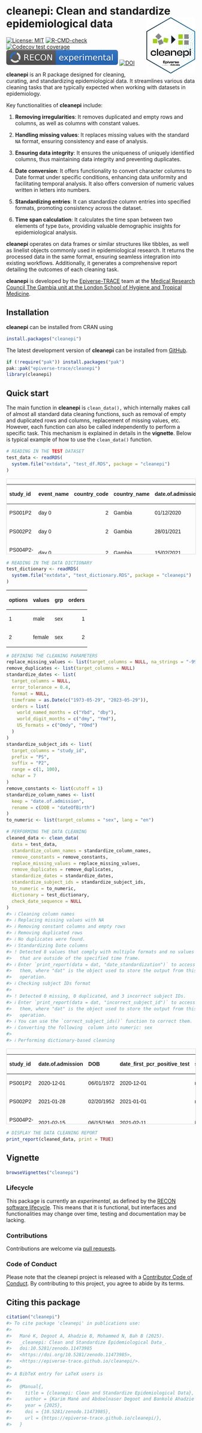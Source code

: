 
<!-- The code to render this README is stored in .github/workflows/render-readme.yaml -->

<!-- Variables marked with double curly braces will be transformed beforehand: -->

<!-- `packagename` is extracted from the DESCRIPTION file -->

<!-- `gh_repo` is extracted via a special environment variable in GitHub Actions -->

<!-- README.md is generated from README.Rmd. Please edit that file -->

# cleanepi: Clean and standardize epidemiological data <img src="man/figures/logo.svg" align="right" width="130"/>

<!-- badges: start -->

[![License:
MIT](https://img.shields.io/badge/License-MIT-yellow.svg)](https://opensource.org/licenses/MIT)
[![R-CMD-check](https://github.com/epiverse-trace/cleanepi/actions/workflows/R-CMD-check.yaml/badge.svg)](https://github.com/epiverse-trace/cleanepi/actions/workflows/R-CMD-check.yaml)
[![Codecov test
coverage](https://codecov.io/gh/epiverse-trace/cleanepi/branch/main/graph/badge.svg)](https://app.codecov.io/gh/epiverse-trace/cleanepi?branch=main)
[![lifecycle-experimental](https://raw.githubusercontent.com/reconverse/reconverse.github.io/master/images/badge-experimental.svg)](https://www.reconverse.org/lifecycle.html#experimental)
[![DOI](https://zenodo.org/badge/607159823.svg)](https://zenodo.org/doi/10.5281/zenodo.11473984)

<!-- badges: end -->

**cleanepi** is an R package designed for cleaning, curating, and
standardizing epidemiological data. It streamlines various data cleaning
tasks that are typically expected when working with datasets in
epidemiology.

Key functionalities of **cleanepi** include:

1.  **Removing irregularities**: It removes duplicated and empty rows
    and columns, as well as columns with constant values.

2.  **Handling missing values**: It replaces missing values with the
    standard `NA` format, ensuring consistency and ease of analysis.

3.  **Ensuring data integrity**: It ensures the uniqueness of uniquely
    identified columns, thus maintaining data integrity and preventing
    duplicates.

4.  **Date conversion**: It offers functionality to convert character
    columns to Date format under specific conditions, enhancing data
    uniformity and facilitating temporal analysis. It also offers
    conversion of numeric values written in letters into numbers.

5.  **Standardizing entries**: It can standardize column entries into
    specified formats, promoting consistency across the dataset.

6.  **Time span calculation**: It calculates the time span between two
    elements of type `Date`, providing valuable demographic insights for
    epidemiological analysis.

**cleanepi** operates on data frames or similar structures like tibbles,
as well as linelist objects commonly used in epidemiological research.
It returns the processed data in the same format, ensuring seamless
integration into existing workflows. Additionally, it generates a
comprehensive report detailing the outcomes of each cleaning task.

**cleanepi** is developed by the
[Epiverse-TRACE](https://data.org/initiatives/epiverse/) team at the
[Medical Research Council The Gambia unit at the London School of
Hygiene and Tropical
Medicine](https://www.lshtm.ac.uk/research/units/mrc-gambia).

## Installation

**cleanepi** can be installed from CRAN using

``` r
install.packages("cleanepi")
```

The latest development version of **cleanepi** can be installed from
[GitHub](https://epiverse-trace.github.io/cleanepi/).

``` r
if (!require("pak")) install.packages("pak")
pak::pak("epiverse-trace/cleanepi")
library(cleanepi)
```

## Quick start

The main function in **cleanepi** is `clean_data(),` which internally
makes call of almost all standard data cleaning functions, such as
removal of empty and duplicated rows and columns, replacement of missing
values, etc. However, each function can also be called independently to
perform a specific task. This mechanism is explained in details in the
**vignette**. Below is typical example of how to use the `clean_data()`
function.

``` r
# READING IN THE TEST DATASET
test_data <- readRDS(
  system.file("extdata", "test_df.RDS", package = "cleanepi")
)
```

<div style="border: 1px solid #ddd; padding: 0px; overflow-y: scroll; height:200px; overflow-x: scroll; width:100%; ">

<table class=" lightable-paper lightable-striped" style="font-size: 14px; font-family: &quot;Arial Narrow&quot;, arial, helvetica, sans-serif; margin-left: auto; margin-right: auto;">

<thead>

<tr>

<th style="text-align:left;position: sticky; top:0; background-color: #FFFFFF;">

study_id
</th>

<th style="text-align:left;position: sticky; top:0; background-color: #FFFFFF;">

event_name
</th>

<th style="text-align:right;position: sticky; top:0; background-color: #FFFFFF;">

country_code
</th>

<th style="text-align:left;position: sticky; top:0; background-color: #FFFFFF;">

country_name
</th>

<th style="text-align:left;position: sticky; top:0; background-color: #FFFFFF;">

date.of.admission
</th>

<th style="text-align:left;position: sticky; top:0; background-color: #FFFFFF;">

dateOfBirth
</th>

<th style="text-align:left;position: sticky; top:0; background-color: #FFFFFF;">

date_first_pcr_positive_test
</th>

<th style="text-align:right;position: sticky; top:0; background-color: #FFFFFF;">

sex
</th>

</tr>

</thead>

<tbody>

<tr>

<td style="text-align:left;">

PS001P2
</td>

<td style="text-align:left;">

day 0
</td>

<td style="text-align:right;">

2
</td>

<td style="text-align:left;">

Gambia
</td>

<td style="text-align:left;">

01/12/2020
</td>

<td style="text-align:left;">

06/01/1972
</td>

<td style="text-align:left;">

Dec 01, 2020
</td>

<td style="text-align:right;">

1
</td>

</tr>

<tr>

<td style="text-align:left;">

PS002P2
</td>

<td style="text-align:left;">

day 0
</td>

<td style="text-align:right;">

2
</td>

<td style="text-align:left;">

Gambia
</td>

<td style="text-align:left;">

28/01/2021
</td>

<td style="text-align:left;">

02/20/1952
</td>

<td style="text-align:left;">

Jan 01, 2021
</td>

<td style="text-align:right;">

1
</td>

</tr>

<tr>

<td style="text-align:left;">

PS004P2-1
</td>

<td style="text-align:left;">

day 0
</td>

<td style="text-align:right;">

2
</td>

<td style="text-align:left;">

Gambia
</td>

<td style="text-align:left;">

15/02/2021
</td>

<td style="text-align:left;">

06/15/1961
</td>

<td style="text-align:left;">

Feb 11, 2021
</td>

<td style="text-align:right;">

-99
</td>

</tr>

<tr>

<td style="text-align:left;">

PS003P2
</td>

<td style="text-align:left;">

day 0
</td>

<td style="text-align:right;">

2
</td>

<td style="text-align:left;">

Gambia
</td>

<td style="text-align:left;">

11/02/2021
</td>

<td style="text-align:left;">

11/11/1947
</td>

<td style="text-align:left;">

Feb 01, 2021
</td>

<td style="text-align:right;">

1
</td>

</tr>

<tr>

<td style="text-align:left;">

P0005P2
</td>

<td style="text-align:left;">

day 0
</td>

<td style="text-align:right;">

2
</td>

<td style="text-align:left;">

Gambia
</td>

<td style="text-align:left;">

17/02/2021
</td>

<td style="text-align:left;">

09/26/2000
</td>

<td style="text-align:left;">

Feb 16, 2021
</td>

<td style="text-align:right;">

2
</td>

</tr>

<tr>

<td style="text-align:left;">

PS006P2
</td>

<td style="text-align:left;">

day 0
</td>

<td style="text-align:right;">

2
</td>

<td style="text-align:left;">

Gambia
</td>

<td style="text-align:left;">

17/02/2021
</td>

<td style="text-align:left;">

-99
</td>

<td style="text-align:left;">

May 02, 2021
</td>

<td style="text-align:right;">

2
</td>

</tr>

<tr>

<td style="text-align:left;">

PB500P2
</td>

<td style="text-align:left;">

day 0
</td>

<td style="text-align:right;">

2
</td>

<td style="text-align:left;">

Gambia
</td>

<td style="text-align:left;">

28/02/2021
</td>

<td style="text-align:left;">

11/03/1989
</td>

<td style="text-align:left;">

Feb 19, 2021
</td>

<td style="text-align:right;">

1
</td>

</tr>

<tr>

<td style="text-align:left;">

PS008P2
</td>

<td style="text-align:left;">

day 0
</td>

<td style="text-align:right;">

2
</td>

<td style="text-align:left;">

Gambia
</td>

<td style="text-align:left;">

22/02/2021
</td>

<td style="text-align:left;">

10/05/1976
</td>

<td style="text-align:left;">

Sep 20, 2021
</td>

<td style="text-align:right;">

2
</td>

</tr>

<tr>

<td style="text-align:left;">

PS010P2
</td>

<td style="text-align:left;">

day 0
</td>

<td style="text-align:right;">

2
</td>

<td style="text-align:left;">

Gambia
</td>

<td style="text-align:left;">

02/03/2021
</td>

<td style="text-align:left;">

09/23/1991
</td>

<td style="text-align:left;">

Feb 26, 2021
</td>

<td style="text-align:right;">

1
</td>

</tr>

<tr>

<td style="text-align:left;">

PS011P2
</td>

<td style="text-align:left;">

day 0
</td>

<td style="text-align:right;">

2
</td>

<td style="text-align:left;">

Gambia
</td>

<td style="text-align:left;">

05/03/2021
</td>

<td style="text-align:left;">

02/08/1991
</td>

<td style="text-align:left;">

Mar 03, 2021
</td>

<td style="text-align:right;">

2
</td>

</tr>

</tbody>

</table>

</div>

``` r
# READING IN THE DATA DICTIONARY
test_dictionary <- readRDS(
  system.file("extdata", "test_dictionary.RDS", package = "cleanepi")
)
```

<table class=" lightable-paper lightable-striped" style="font-size: 14px; font-family: &quot;Arial Narrow&quot;, arial, helvetica, sans-serif; margin-left: auto; margin-right: auto;">

<thead>

<tr>

<th style="text-align:left;">

options
</th>

<th style="text-align:left;">

values
</th>

<th style="text-align:left;">

grp
</th>

<th style="text-align:right;">

orders
</th>

</tr>

</thead>

<tbody>

<tr>

<td style="text-align:left;">

1
</td>

<td style="text-align:left;">

male
</td>

<td style="text-align:left;">

sex
</td>

<td style="text-align:right;">

1
</td>

</tr>

<tr>

<td style="text-align:left;">

2
</td>

<td style="text-align:left;">

female
</td>

<td style="text-align:left;">

sex
</td>

<td style="text-align:right;">

2
</td>

</tr>

</tbody>

</table>

``` r
# DEFINING THE CLEANING PARAMETERS
replace_missing_values <- list(target_columns = NULL, na_strings = "-99")
remove_duplicates <- list(target_columns = NULL)
standardize_dates <- list(
  target_columns = NULL,
  error_tolerance = 0.4,
  format = NULL,
  timeframe = as.Date(c("1973-05-29", "2023-05-29")),
  orders = list(
    world_named_months = c("Ybd", "dby"),
    world_digit_months = c("dmy", "Ymd"),
    US_formats = c("Omdy", "YOmd")
  )
)
standardize_subject_ids <- list(
  target_columns = "study_id",
  prefix = "PS",
  suffix = "P2",
  range = c(1, 100),
  nchar = 7
)
remove_constants <- list(cutoff = 1)
standardize_column_names <- list(
  keep = "date.of.admission",
  rename = c(DOB = "dateOfBirth")
)
to_numeric <- list(target_columns = "sex", lang = "en")
```

``` r
# PERFORMING THE DATA CLEANING
cleaned_data <- clean_data(
  data = test_data,
  standardize_column_names = standardize_column_names,
  remove_constants = remove_constants,
  replace_missing_values = replace_missing_values,
  remove_duplicates = remove_duplicates,
  standardize_dates = standardize_dates,
  standardize_subject_ids = standardize_subject_ids,
  to_numeric = to_numeric,
  dictionary = test_dictionary,
  check_date_sequence = NULL
)
#> ℹ Cleaning column names
#> ℹ Replacing missing values with NA
#> ℹ Removing constant columns and empty rows
#> ℹ Removing duplicated rows
#> ℹ No duplicates were found.
#> ℹ Standardizing Date columns
#> ! Detected 8 values that comply with multiple formats and no values
#>   that are outside of the specified time frame.
#> ℹ Enter `print_report(data = dat, "date_standardization")` to access
#>   them, where "dat" is the object used to store the output from this
#>   operation.
#> ℹ Checking subject IDs format
#> 
#> ! Detected 0 missing, 0 duplicated, and 3 incorrect subject IDs.
#> ℹ Enter `print_report(data = dat, "incorrect_subject_id")` to access
#>   them, where "dat" is the object used to store the output from this
#>   operation.
#> ℹ You can use the `correct_subject_ids()` function to correct them.
#> ℹ Converting the following  column into numeric: sex
#> 
#> ℹ Performing dictionary-based cleaning
```

<div style="border: 1px solid #ddd; padding: 0px; overflow-y: scroll; height:200px; overflow-x: scroll; width:100%; ">

<table class=" lightable-paper lightable-striped" style="font-size: 14px; font-family: &quot;Arial Narrow&quot;, arial, helvetica, sans-serif; width: auto !important; margin-left: auto; margin-right: auto;">

<thead>

<tr>

<th style="text-align:left;position: sticky; top:0; background-color: #FFFFFF;">

study_id
</th>

<th style="text-align:left;position: sticky; top:0; background-color: #FFFFFF;">

date.of.admission
</th>

<th style="text-align:left;position: sticky; top:0; background-color: #FFFFFF;">

DOB
</th>

<th style="text-align:left;position: sticky; top:0; background-color: #FFFFFF;">

date_first_pcr_positive_test
</th>

<th style="text-align:left;position: sticky; top:0; background-color: #FFFFFF;">

sex
</th>

</tr>

</thead>

<tbody>

<tr>

<td style="text-align:left;">

PS001P2
</td>

<td style="text-align:left;">

2020-12-01
</td>

<td style="text-align:left;">

06/01/1972
</td>

<td style="text-align:left;">

2020-12-01
</td>

<td style="text-align:left;">

male
</td>

</tr>

<tr>

<td style="text-align:left;">

PS002P2
</td>

<td style="text-align:left;">

2021-01-28
</td>

<td style="text-align:left;">

02/20/1952
</td>

<td style="text-align:left;">

2021-01-01
</td>

<td style="text-align:left;">

male
</td>

</tr>

<tr>

<td style="text-align:left;">

PS004P2-1
</td>

<td style="text-align:left;">

2021-02-15
</td>

<td style="text-align:left;">

06/15/1961
</td>

<td style="text-align:left;">

2021-02-11
</td>

<td style="text-align:left;">

NA
</td>

</tr>

<tr>

<td style="text-align:left;">

PS003P2
</td>

<td style="text-align:left;">

2021-02-11
</td>

<td style="text-align:left;">

11/11/1947
</td>

<td style="text-align:left;">

2021-02-01
</td>

<td style="text-align:left;">

male
</td>

</tr>

<tr>

<td style="text-align:left;">

P0005P2
</td>

<td style="text-align:left;">

2021-02-17
</td>

<td style="text-align:left;">

09/26/2000
</td>

<td style="text-align:left;">

2021-02-16
</td>

<td style="text-align:left;">

female
</td>

</tr>

<tr>

<td style="text-align:left;">

PS006P2
</td>

<td style="text-align:left;">

2021-02-17
</td>

<td style="text-align:left;">

NA
</td>

<td style="text-align:left;">

2021-05-02
</td>

<td style="text-align:left;">

female
</td>

</tr>

<tr>

<td style="text-align:left;">

PB500P2
</td>

<td style="text-align:left;">

2021-02-28
</td>

<td style="text-align:left;">

11/03/1989
</td>

<td style="text-align:left;">

2021-02-19
</td>

<td style="text-align:left;">

male
</td>

</tr>

<tr>

<td style="text-align:left;">

PS008P2
</td>

<td style="text-align:left;">

2021-02-22
</td>

<td style="text-align:left;">

10/05/1976
</td>

<td style="text-align:left;">

2021-09-20
</td>

<td style="text-align:left;">

female
</td>

</tr>

<tr>

<td style="text-align:left;">

PS010P2
</td>

<td style="text-align:left;">

2021-03-02
</td>

<td style="text-align:left;">

09/23/1991
</td>

<td style="text-align:left;">

2021-02-26
</td>

<td style="text-align:left;">

male
</td>

</tr>

<tr>

<td style="text-align:left;">

PS011P2
</td>

<td style="text-align:left;">

2021-03-05
</td>

<td style="text-align:left;">

02/08/1991
</td>

<td style="text-align:left;">

2021-03-03
</td>

<td style="text-align:left;">

female
</td>

</tr>

</tbody>

</table>

</div>

``` r
# DISPLAY THE DATA CLEANING REPORT
print_report(cleaned_data, print = TRUE)
```

## Vignette

``` r
browseVignettes("cleanepi")
```

### Lifecycle

This package is currently an *experimental*, as defined by the [RECON
software lifecycle](https://www.reconverse.org/lifecycle.html). This
means that it is functional, but interfaces and functionalities may
change over time, testing and documentation may be lacking.

### Contributions

Contributions are welcome via [pull
requests](https://github.com/epiverse-trace/cleanepi/pulls).

### Code of Conduct

Please note that the cleanepi project is released with a [Contributor
Code of
Conduct](https://github.com/epiverse-trace/.github/blob/main/CODE_OF_CONDUCT.md).
By contributing to this project, you agree to abide by its terms.

## Citing this package

``` r
citation("cleanepi")
#> To cite package 'cleanepi' in publications use:
#> 
#>   Mané K, Degoot A, Ahadzie B, Mohammed N, Bah B (2025).
#>   _cleanepi: Clean and Standardize Epidemiological Data_.
#>   doi:10.5281/zenodo.11473985
#>   <https://doi.org/10.5281/zenodo.11473985>,
#>   <https://epiverse-trace.github.io/cleanepi/>.
#> 
#> A BibTeX entry for LaTeX users is
#> 
#>   @Manual{,
#>     title = {cleanepi: Clean and Standardize Epidemiological Data},
#>     author = {Karim Mané and Abdoelnaser Degoot and Bankolé Ahadzie and Nuredin Mohammed and Bubacarr Bah},
#>     year = {2025},
#>     doi = {10.5281/zenodo.11473985},
#>     url = {https://epiverse-trace.github.io/cleanepi/},
#>   }
```
